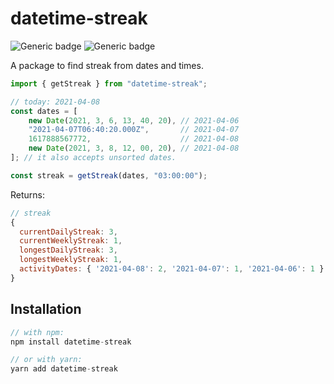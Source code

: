 # datetime-streak
![Generic badge](https://img.shields.io/badge/</>-typescript-blue.svg)
![Generic badge](https://img.shields.io/badge/version-0.0.1-green.svg)

A package to find streak from dates and times.

```javascript
import { getStreak } from "datetime-streak";

// today: 2021-04-08
const dates = [
    new Date(2021, 3, 6, 13, 40, 20), // 2021-04-06
    "2021-04-07T06:40:20.000Z",       // 2021-04-07
    1617888567772,                    // 2021-04-08
    new Date(2021, 3, 8, 12, 00, 20), // 2021-04-08
]; // it also accepts unsorted dates.

const streak = getStreak(dates, "03:00:00");
```

Returns:
```javascript
// streak
{
  currentDailyStreak: 3,
  currentWeeklyStreak: 1,
  longestDailyStreak: 3,
  longestWeeklyStreak: 1,
  activityDates: { '2021-04-08': 2, '2021-04-07': 1, '2021-04-06': 1 }
}
```

## Installation

```javascript
// with npm:
npm install datetime-streak

// or with yarn:
yarn add datetime-streak
```
